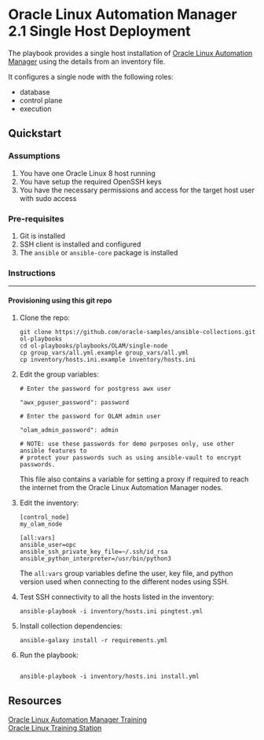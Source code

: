 # Oracle Linux Automation Manager 2.1 Single Host Deployment

The playbook provides a single host installation of [Oracle Linux Automation Manager](https://docs.oracle.com/en/operating-systems/oracle-linux-automation-manager/) using the details from an inventory file.

It configures a single node with the following roles:

- database
- control plane
- execution

## Quickstart

### Assumptions

1. You have one Oracle Linux 8 host running
1. You have setup the required OpenSSH keys
1. You have the necessary permissions and access for the target host user with sudo access

### Pre-requisites

1. Git is installed
1. SSH client is installed and configured
1. The `ansible` or `ansible-core` package is installed

### Instructions
---

#### Provisioning using this git repo

1. Clone the repo:

    ```
    git clone https://github.com/oracle-samples/ansible-collections.git ol-playbooks
    cd ol-playbooks/playbooks/OLAM/single-node
    cp group_vars/all.yml.example group_vars/all.yml
    cp inventory/hosts.ini.example inventory/hosts.ini
    ```

1. Edit the group variables:

    ```
    # Enter the password for postgress awx user

    "awx_pguser_password": password

    # Enter the password for OLAM admin user

    "olam_admin_password": admin

    # NOTE: use these passwords for demo purposes only, use other ansible features to
    # protect your passwords such as using ansible-vault to encrypt passwords.
    ```

    This file also contains a variable for setting a proxy if required to reach the internet from the Oracle Linux Automation Manager nodes.

1. Edit the inventory:

    ```
    [control_node]
    my_olam_node
    
    [all:vars]
    ansible_user=opc
    ansible_ssh_private_key_file=~/.ssh/id_rsa
    ansible_python_interpreter=/usr/bin/python3
    ```    
    
    The `all:vars` group variables define the user, key file, and python version used when connecting to the different nodes using SSH.

1. Test SSH connectivity to all the hosts listed in the inventory:

    ```
    ansible-playbook -i inventory/hosts.ini pingtest.yml
    ```

1. Install collection dependencies:

    ```
    ansible-galaxy install -r requirements.yml
    ```
    
1. Run the playbook:

    ```

    ansible-playbook -i inventory/hosts.ini install.yml
    ```

## Resources

[Oracle Linux Automation Manager Training](https://www.oracle.com/goto/linuxautomationlearning)    
[Oracle Linux Training Station](https://www.oracle.com/goto/oltrain)     






